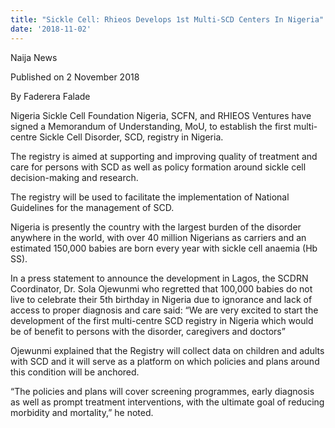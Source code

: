 ```yaml
---
title: "Sickle Cell: Rhieos Develops 1st Multi-SCD Centers In Nigeria"
date: '2018-11-02'
---
```

Naija News

Published on 2 November 2018

By Faderera Falade

Nigeria Sickle Cell Foundation Nigeria, SCFN, and RHIEOS Ventures have signed a Memorandum of Understanding, MoU, to establish the first multi-centre Sickle Cell Disorder, SCD, registry in Nigeria.

The registry is aimed at supporting and improving quality of treatment and care for persons with SCD as well as policy formation around sickle cell decision-making and research.

The registry will be used to facilitate the implementation of National Guidelines for the management of SCD.

Nigeria is presently the country with the largest burden of the disorder anywhere in the world, with over 40 million Nigerians as carriers and an estimated 150,000 babies are born every year with sickle cell anaemia (Hb SS).

In a press statement to announce the development in Lagos, the SCDRN Coordinator, Dr. Sola Ojewunmi who regretted that 100,000 babies do not live to celebrate their 5th birthday in Nigeria due to ignorance and lack of access to proper diagnosis and care said: “We are very excited to start the development of the first multi-centre SCD registry in Nigeria which would be of benefit to persons with the disorder, caregivers and doctors”

Ojewunmi explained that the Registry will collect data on children and adults with SCD and it will serve as a platform on which policies and plans around this condition will be anchored.

“The policies and plans will cover screening programmes, early diagnosis as well as prompt treatment interventions, with the ultimate goal of reducing morbidity and mortality,” he noted.
